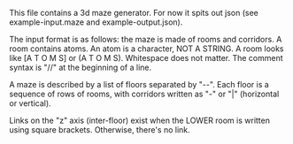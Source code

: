This file contains a 3d maze generator. For now it spits out json (see example-input.maze and example-output.json).

The input format is as follows: the maze is made of rooms and
corridors. A room contains atoms. An atom is a character, NOT A
STRING.  A room looks like [A T O M S] or (A T O M S). Whitespace does
not matter. The comment syntax is "//" at the beginning of a line.

A maze is described by a list of floors separated by "--". Each floor
is a sequence of rows of rooms, with corridors written as "-" or "|"
(horizontal or vertical).

Links on the "z" axis (inter-floor) exist when the LOWER room is
written using square brackets. Otherwise, there's no link.

